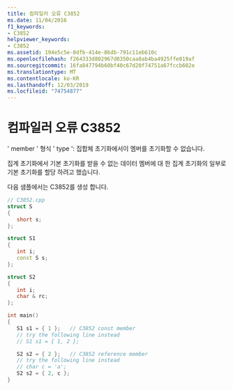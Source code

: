 ```yaml
---
title: 컴파일러 오류 C3852
ms.date: 11/04/2016
f1_keywords:
- C3852
helpviewer_keywords:
- C3852
ms.assetid: 194e5c5e-0dfb-414e-86db-791c11eb610c
ms.openlocfilehash: f264333d802967d0350caa8ab4ba4925ffe019af
ms.sourcegitcommit: 16fa847794b60bf40c67d20f74751a67fccb602e
ms.translationtype: MT
ms.contentlocale: ko-KR
ms.lasthandoff: 12/03/2019
ms.locfileid: "74754877"
---
```

# <a name="compiler-error-c3852"></a>컴파일러 오류 C3852

' member ' 형식 ' type ': 집합체 초기화에서이 멤버를 초기화할 수 없습니다.

집계 초기화에서 기본 초기화를 받을 수 없는 데이터 멤버에 대 한 집계 초기화의 일부로 기본 초기화를 할당 하려고 했습니다.

다음 샘플에서는 C3852를 생성 합니다.

```cpp
// C3852.cpp
struct S
{
   short s;
};

struct S1
{
   int i;
   const S s;
};

struct S2
{
   int i;
   char & rc;
};

int main()
{
   S1 s1 = { 1 };   // C3852 const member
   // try the following line instead
   // S1 s1 = { 1, 2 };

   S2 s2 = { 2 };   // C3852 reference member
   // try the following line instead
   // char c = 'a';
   S2 s2 = { 2, c };
}
```
